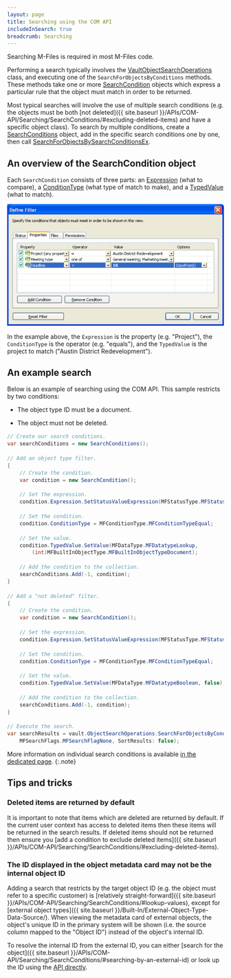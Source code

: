 ```yaml
---
layout: page
title: Searching using the COM API
includeInSearch: true
breadcrumb: Searching
---
```


Searching M-Files is required in most M-Files code.

Performing a search typically involves the [VaultObjectSearchOperations](https://www.m-files.com/api/documentation/latest/index.html#MFilesAPI~VaultObjectSearchOperations.html) class, and executing one of the `SearchForObjectsByConditions` methods.  These methods take one or more [SearchCondition](https://www.m-files.com/api/documentation/latest/index.html#MFilesAPI~SearchCondition.html) objects which express a particular rule that the object must match in order to be returned.

Most typical searches will involve the use of multiple search conditions (e.g. the objects must be both [not deleted]({{ site.baseurl }}/APIs/COM-API/Searching/SearchConditions/#excluding-deleted-items) and have a specific object class).  To search by multiple conditions, create a [SearchConditions](https://www.m-files.com/api/documentation/latest/index.html#MFilesAPI~SearchConditions.html) object, add in the specific search conditions one by one, then call [SearchForObjectsBySearchConditionsEx](https://www.m-files.com/api/documentation/latest/index.html#MFilesAPI~VaultObjectSearchOperations~SearchForObjectsByConditionsEx.html).

## An overview of the SearchCondition object

Each `SearchCondition` consists of three parts: an [Expression](https://www.m-files.com/api/documentation/latest/index.html#MFilesAPI~SearchCondition~Expression.html) (what to compare), a [ConditionType](https://www.m-files.com/api/documentation/latest/index.html#MFilesAPI~MFConditionType.html) (what type of match to make), and a [TypedValue](https://www.m-files.com/api/documentation/latest/index.html#MFilesAPI~SearchCondition~TypedValue.html) (what to match).

![An image showing several search conditions in the user interface](SearchCondition_MFShell.png)

In the example above, the `Expression` is the property (e.g. "Project"), the `ConditionType` is the operator (e.g. "equals"), and the `TypedValue` is the project to match ("Austin District Redevelopment").

## An example search

Below is an example of searching using the COM API.  This sample restricts by two conditions:

* The object type ID must be a document.

* The object must not be deleted.

```csharp
// Create our search conditions.
var searchConditions = new SearchConditions();

// Add an object type filter.
{
	// Create the condition.
	var condition = new SearchCondition();

	// Set the expression.
	condition.Expression.SetStatusValueExpression(MFStatusType.MFStatusTypeObjectTypeID);

	// Set the condition.
	condition.ConditionType = MFConditionType.MFConditionTypeEqual;

	// Set the value.
	condition.TypedValue.SetValue(MFDataType.MFDatatypeLookup, 
		(int)MFBuiltInObjectType.MFBuiltInObjectTypeDocument);

	// Add the condition to the collection.
	searchConditions.Add(-1, condition);
}

// Add a "not deleted" filter.
{
	// Create the condition.
	var condition = new SearchCondition();

	// Set the expression.
	condition.Expression.SetStatusValueExpression(MFStatusType.MFStatusTypeDeleted);

	// Set the condition.
	condition.ConditionType = MFConditionType.MFConditionTypeEqual;

	// Set the value.
	condition.TypedValue.SetValue(MFDataType.MFDatatypeBoolean, false);

	// Add the condition to the collection.
	searchConditions.Add(-1, condition);
}

// Execute the search.
var searchResults = vault.ObjectSearchOperations.SearchForObjectsByConditionsEx(searchConditions,
	MFSearchFlags.MFSearchFlagNone, SortResults: false);
```

More information on individual search conditions is available <a href="{{ site.baseurl }}/APIs/COM-API/Searching/SearchConditions">in the dedicated page</a>.
{:.note}

## Tips and tricks

### Deleted items are returned by default

It is important to note that items which are deleted are returned by default.  If the current user context has access to deleted items then these items will be returned in the search results.  If deleted items should not be returned then ensure you [add a condition to exclude deleted items]({{ site.baseurl }}/APIs/COM-API/Searching/SearchConditions/#excluding-deleted-items).

### The ID displayed in the object metadata card may not be the internal object ID

Adding a search that restricts by the target object ID (e.g. the object must refer to a specific customer) is [relatively straight-forward]({{ site.baseurl }}/APIs/COM-API/Searching/SearchConditions/#lookup-values), except for [external object types]({{ site.baseurl }}/Built-In/External-Object-Type-Data-Source/).  When viewing the metadata card of external objects, the object's unique ID in the primary system will be shown (i.e. the source column mapped to the "Object ID") instead of the object's internal ID.

To resolve the internal ID from the external ID, you can either [search for the object]({{ site.baseurl }}/APIs/COM-API/Searching/SearchConditions/#searching-by-an-external-id) or look up the ID using the [API directly](https://www.m-files.com/api/documentation/latest/index.html#MFilesAPI~VaultValueListItemOperations~GetValueListItemByDisplayID.html).